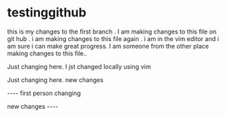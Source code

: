 # testinggithub

this is my changes to the first branch . I am making changes to this file on git hub .
 i am making changes to this file again . i am in the vim editor and i am sure i can make great progress.
 I am someone from the other place making changes to this file..
 
 

 Just changing here.
I jst changed locally using vim

 Just changing here. new changes

---- first person changing 

new changes ----

